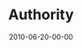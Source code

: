 ---
layout: message
category: message
series: "House Work"
title: "Authority"
date: 2010-06-20-00-00
message_id: 625
---
